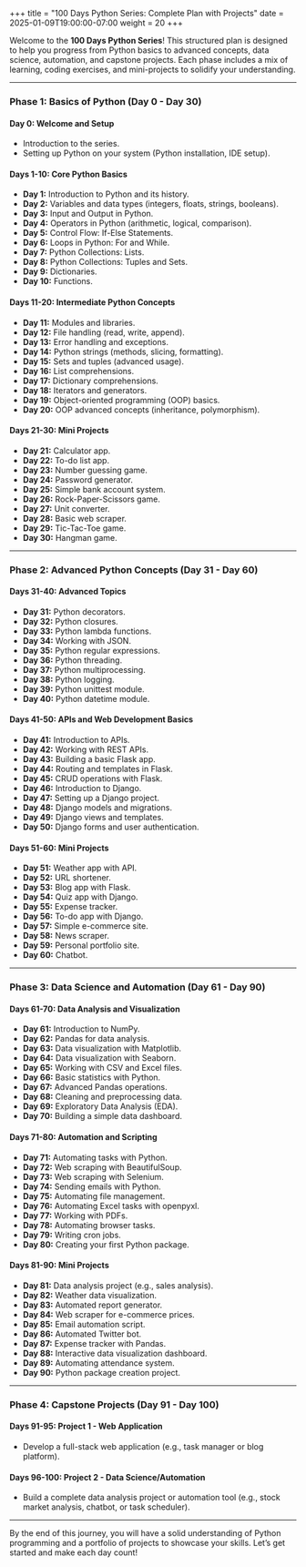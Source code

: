 +++
title = "100 Days Python Series: Complete Plan with Projects"
date = 2025-01-09T19:00:00-07:00
weight = 20
+++

Welcome to the **100 Days Python Series**! This structured plan is designed to help you progress from Python basics to advanced concepts, data science, automation, and capstone projects. Each phase includes a mix of learning, coding exercises, and mini-projects to solidify your understanding.

---

### **Phase 1: Basics of Python (Day 0 - Day 30)**
#### **Day 0: Welcome and Setup**
- Introduction to the series.
- Setting up Python on your system (Python installation, IDE setup).

#### **Days 1-10: Core Python Basics**
- **Day 1:** Introduction to Python and its history.
- **Day 2:** Variables and data types (integers, floats, strings, booleans).
- **Day 3:** Input and Output in Python.
- **Day 4:** Operators in Python (arithmetic, logical, comparison).
- **Day 5:** Control Flow: If-Else Statements.
- **Day 6:** Loops in Python: For and While.
- **Day 7:** Python Collections: Lists.
- **Day 8:** Python Collections: Tuples and Sets.
- **Day 9:** Dictionaries.
- **Day 10:** Functions.

#### **Days 11-20: Intermediate Python Concepts**
- **Day 11:** Modules and libraries.
- **Day 12:** File handling (read, write, append).
- **Day 13:** Error handling and exceptions.
- **Day 14:** Python strings (methods, slicing, formatting).
- **Day 15:** Sets and tuples (advanced usage).
- **Day 16:** List comprehensions.
- **Day 17:** Dictionary comprehensions.
- **Day 18:** Iterators and generators.
- **Day 19:** Object-oriented programming (OOP) basics.
- **Day 20:** OOP advanced concepts (inheritance, polymorphism).

#### **Days 21-30: Mini Projects**
- **Day 21:** Calculator app.
- **Day 22:** To-do list app.
- **Day 23:** Number guessing game.
- **Day 24:** Password generator.
- **Day 25:** Simple bank account system.
- **Day 26:** Rock-Paper-Scissors game.
- **Day 27:** Unit converter.
- **Day 28:** Basic web scraper.
- **Day 29:** Tic-Tac-Toe game.
- **Day 30:** Hangman game.

---

### **Phase 2: Advanced Python Concepts (Day 31 - Day 60)**
#### **Days 31-40: Advanced Topics**
- **Day 31:** Python decorators.
- **Day 32:** Python closures.
- **Day 33:** Python lambda functions.
- **Day 34:** Working with JSON.
- **Day 35:** Python regular expressions.
- **Day 36:** Python threading.
- **Day 37:** Python multiprocessing.
- **Day 38:** Python logging.
- **Day 39:** Python unittest module.
- **Day 40:** Python datetime module.

#### **Days 41-50: APIs and Web Development Basics**
- **Day 41:** Introduction to APIs.
- **Day 42:** Working with REST APIs.
- **Day 43:** Building a basic Flask app.
- **Day 44:** Routing and templates in Flask.
- **Day 45:** CRUD operations with Flask.
- **Day 46:** Introduction to Django.
- **Day 47:** Setting up a Django project.
- **Day 48:** Django models and migrations.
- **Day 49:** Django views and templates.
- **Day 50:** Django forms and user authentication.

#### **Days 51-60: Mini Projects**
- **Day 51:** Weather app with API.
- **Day 52:** URL shortener.
- **Day 53:** Blog app with Flask.
- **Day 54:** Quiz app with Django.
- **Day 55:** Expense tracker.
- **Day 56:** To-do app with Django.
- **Day 57:** Simple e-commerce site.
- **Day 58:** News scraper.
- **Day 59:** Personal portfolio site.
- **Day 60:** Chatbot.

---

### **Phase 3: Data Science and Automation (Day 61 - Day 90)**
#### **Days 61-70: Data Analysis and Visualization**
- **Day 61:** Introduction to NumPy.
- **Day 62:** Pandas for data analysis.
- **Day 63:** Data visualization with Matplotlib.
- **Day 64:** Data visualization with Seaborn.
- **Day 65:** Working with CSV and Excel files.
- **Day 66:** Basic statistics with Python.
- **Day 67:** Advanced Pandas operations.
- **Day 68:** Cleaning and preprocessing data.
- **Day 69:** Exploratory Data Analysis (EDA).
- **Day 70:** Building a simple data dashboard.

#### **Days 71-80: Automation and Scripting**
- **Day 71:** Automating tasks with Python.
- **Day 72:** Web scraping with BeautifulSoup.
- **Day 73:** Web scraping with Selenium.
- **Day 74:** Sending emails with Python.
- **Day 75:** Automating file management.
- **Day 76:** Automating Excel tasks with openpyxl.
- **Day 77:** Working with PDFs.
- **Day 78:** Automating browser tasks.
- **Day 79:** Writing cron jobs.
- **Day 80:** Creating your first Python package.

#### **Days 81-90: Mini Projects**
- **Day 81:** Data analysis project (e.g., sales analysis).
- **Day 82:** Weather data visualization.
- **Day 83:** Automated report generator.
- **Day 84:** Web scraper for e-commerce prices.
- **Day 85:** Email automation script.
- **Day 86:** Automated Twitter bot.
- **Day 87:** Expense tracker with Pandas.
- **Day 88:** Interactive data visualization dashboard.
- **Day 89:** Automating attendance system.
- **Day 90:** Python package creation project.

---

### **Phase 4: Capstone Projects (Day 91 - Day 100)**
#### **Days 91-95: Project 1 - Web Application**
- Develop a full-stack web application (e.g., task manager or blog platform).

#### **Days 96-100: Project 2 - Data Science/Automation**
- Build a complete data analysis project or automation tool (e.g., stock market analysis, chatbot, or task scheduler).

---

By the end of this journey, you will have a solid understanding of Python programming and a portfolio of projects to showcase your skills. Let’s get started and make each day count!
